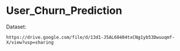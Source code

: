 # User_Churn_Prediction


Dataset:
```
https://drive.google.com/file/d/13d1-J5AL60404txCNg1yb53Dwuuqmf-X/view?usp=sharing
```
